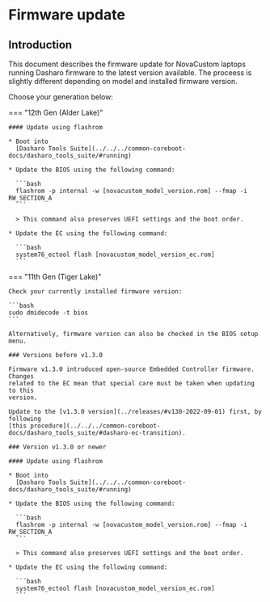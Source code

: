 # Firmware update

## Introduction

This document describes the firmware update for NovaCustom laptops running
Dasharo firmware to the latest version available. The proceess is slightly
different depending on model and installed firmware version.

Choose your generation below:

=== "12th Gen (Alder Lake)"

    #### Update using flashrom

    * Boot into
      [Dasharo Tools Suite](../../../common-coreboot-docs/dasharo_tools_suite/#running)

    * Update the BIOS using the following command:

      ```bash
      flashrom -p internal -w [novacustom_model_version.rom] --fmap -i RW_SECTION_A
      ```

      > This command also preserves UEFI settings and the boot order.

    * Update the EC using the following command:

      ```bash
      system76_ectool flash [novacustom_model_version_ec.rom]
      ```

=== "11th Gen (Tiger Lake)"

    Check your currently installed firmware version:

    ```bash
    sudo dmidecode -t bios
    ```

    Alternatively, firmware version can also be checked in the BIOS setup menu.

    ### Versions before v1.3.0

    Firmware v1.3.0 introduced open-source Embedded Controller firmware. Changes
    related to the EC mean that special care must be taken when updating to this
    version.

    Update to the [v1.3.0 version](../releases/#v130-2022-09-01) first, by
    following
    [this procedure](../../../common-coreboot-docs/dasharo_tools_suite/#dasharo-ec-transition).

    ### Version v1.3.0 or newer

    #### Update using flashrom

    * Boot into
      [Dasharo Tools Suite](../../../common-coreboot-docs/dasharo_tools_suite/#running)

    * Update the BIOS using the following command:

      ```bash
      flashrom -p internal -w [novacustom_model_version.rom] --fmap -i RW_SECTION_A
      ```

      > This command also preserves UEFI settings and the boot order.

    * Update the EC using the following command:

      ```bash
      system76_ectool flash [novacustom_model_version_ec.rom]
      ```


